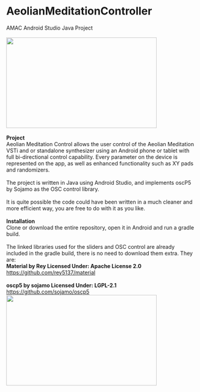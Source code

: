 # AeolianMeditationController
AMAC Android Studio Java Project
<br>
<br>
<img src="http://www.faxinadu.net/images/aeolian_1.png" height="240" width="399">
<br>
<br>
<b>Project</b>
<br>
Aeolian Meditation Control allows the user control of the Aeolian Meditation VSTi and or standalone synthesizer using an Android phone or tablet with full bi-directional control capability. Every parameter on the device is represented on the app, as well as enhanced functionality such as XY pads and randomizers.
<br>
<br>
The project is written in Java using Android Studio, and implements oscP5 by Sojamo as the OSC control library.
<br>
<br>
It is quite possible the code could have been written in a much cleaner and more efficient way, you are free to do with it as you like.
<br>
<br>
<b>Installation</b>
<br>
Clone or download the entire repository, open it in Android and run a gradle build.
<br>
<br>
The linked libraries used for the sliders and OSC control are already included in the gradle build, there is no need to download them extra. They are:
<br>
<b>Material by Rey Licensed Under: Apache License 2.0</b>
<br>
https://github.com/rey5137/material
<br>
<br>
<b>oscp5 by sojamo Licensed Under: LGPL-2.1</b>
<br>
https://github.com/sojamo/oscp5
<br>
<img src="http://www.faxinadu.net/images/aeolian_6.png" height="240" width="399">
